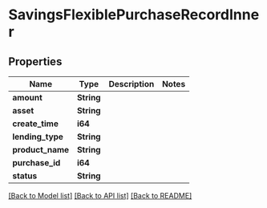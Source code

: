 # SavingsFlexiblePurchaseRecordInner

## Properties

Name | Type | Description | Notes
------------ | ------------- | ------------- | -------------
**amount** | **String** |  | 
**asset** | **String** |  | 
**create_time** | **i64** |  | 
**lending_type** | **String** |  | 
**product_name** | **String** |  | 
**purchase_id** | **i64** |  | 
**status** | **String** |  | 

[[Back to Model list]](../README.md#documentation-for-models) [[Back to API list]](../README.md#documentation-for-api-endpoints) [[Back to README]](../README.md)


